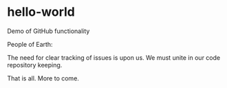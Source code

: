 hello-world
===========

Demo of GitHub functionality

People of Earth:

The need for clear tracking of issues is upon us.  We must unite in our code repository keeping.

That is all.  More to come.
